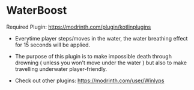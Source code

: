 # WaterBoost
Required Plugin: https://modrinth.com/plugin/kotlinplugins
- Everytime player steps/moves in the water, the water breathing effect for 15 seconds will be applied.
- The purpose of this plugin is to make impossible death through drowning ( unless you won't move under the water ) but also to make travelling underwater player-friendly. 

- Check out other plugins: https://modrinth.com/user/Winlyps
